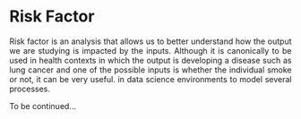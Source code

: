 # Risk Factor




<div align="justify" >
<p >Risk factor is an analysis that allows us to better understand how the output we are studying is impacted by the inputs. Although it is canonically to be used in health contexts in which the output is developing a disease such as lung cancer and one of the possible inputs is whether the individual smoke or not, it can be very useful. in data science environments to model several processes.</p>
</div>

To be continued...

<!-- <div align="justify" >
<p >Basically, if we want to calculate a simple risk factor, we just need to divide the total amount in the input by the total amount in the output.
In the previous example, we would have:</p>
</div>

<div align="center" >

![\Large x=\frac{number of individuals }}{number of individuals diagnosed with lung cancer}](https://latex.codecogs.com/svg.latex?\Large&space;x=\frac{-b\pm\sqrt{b^2-4ac}}{2a}) 

</div> -->




